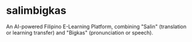 # salimbigkas
An AI-powered Filipino E-Learning Platform, combining "Salin" (translation or learning transfer) and "Bigkas" (pronunciation or speech).
